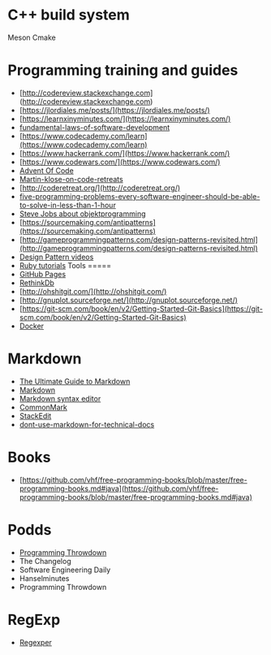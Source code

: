 C++ build system
================
Meson
Cmake


Programming training and guides
===============================
- [http://codereview.stackexchange.com] (http://codereview.stackexchange.com)
- [https://jlordiales.me/posts/](https://jlordiales.me/posts/)
- [https://learnxinyminutes.com/](https://learnxinyminutes.com/)
- [fundamental-laws-of-software-development](http://www.exceptionnotfound.net/fundamental-laws-of-software-development/)
- [https://www.codecademy.com/learn](https://www.codecademy.com/learn)
- [https://www.hackerrank.com/](https://www.hackerrank.com/)
- [https://www.codewars.com/](https://www.codewars.com/)
- [Advent Of Code](http://adventofcode.com/2016/day/1)
- [Martin-klose-on-code-retreats](http://www.se-radio.net/2016/03/se-radio-episode-251-martin-klose-on-code-retreats/)
- [http://coderetreat.org/](http://coderetreat.org/)
- [five-programming-problems-every-software-engineer-should-be-able-to-solve-in-less-than-1-hour](http://www.shiftedup.com/2015/05/07/five-programming-problems-every-software-engineer-should-be-able-to-solve-in-less-than-1-hour)
- [Steve Jobs about objektprogramming](https://www.quora.com/What-is-object-oriented-programming/answer/Amogh-Talpallikar?srid=JBxZ&amp;share=)
- [https://sourcemaking.com/antipatterns](https://sourcemaking.com/antipatterns)
- [http://gameprogrammingpatterns.com/design-patterns-revisited.html](http://gameprogrammingpatterns.com/design-patterns-revisited.html)
- [Design Pattern videos](https://www.youtube.com/watch?v=vNHpsC5ng_E&amp;list=PLF206E906175C7E07)
- [Ruby tutorials](https://developer.rackspace.com/blog/how-i-learned-ruby-on-rails/)</b>
Tools</b>
=====</b>
- [GitHub Pages](https://pages.github.com/)
- [RethinkDb](https://rethinkdb.com/faq/)
- [http://ohshitgit.com/](http://ohshitgit.com/)
- [http://gnuplot.sourceforge.net/](http://gnuplot.sourceforge.net/)
- [https://git-scm.com/book/en/v2/Getting-Started-Git-Basics](https://git-scm.com/book/en/v2/Getting-Started-Git-Basics)
- [Docker](https://www.docker.com/)


Markdown
========
- [The Ultimate Guide to Markdown](https://blog.ghost.org/markdown/)
- [Markdown](https://scribbles.pascalhertleif.de/machine-readable-inline-markdown-code-cocumentation.html)
- [Markdown syntax editor](https://daringfireball.net/projects/markdown/syntax/editor)
- [CommonMark](http://commonmark.org/)
- [StackEdit](https://stackedit.io/)
- [dont-use-markdown-for-technical-docs](http://ericholscher.com/blog/2016/mar/15/dont-use-markdown-for-technical-docs/)

Books
=====
- [https://github.com/vhf/free-programming-books/blob/master/free-programming-books.md#java](https://github.com/vhf/free-programming-books/blob/master/free-programming-books.md#java)

Podds
=====
- [Programming Throwdown](http://www.programmingthrowdown.com/)
- The Changelog
- Software Engineering Daily
- Hanselminutes
- Programming Throwdown

RegExp
=====
- [Regexper](https://regexper.com)
